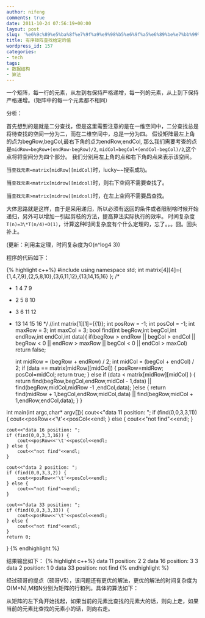 ```yaml
---
author: nifeng
comments: true
date: 2011-10-24 07:56:19+00:00
layout: post
slug: '%e6%9c%89%e5%ba%8f%e7%9f%a9%e9%98%b5%e6%9f%a5%e6%89%be%e7%bb%99%e5%ae%9a%e7%9a%84%e5%80%bc'
title: 有序矩阵查找给定的值
wordpress_id: 157
categories:
- tech
tags:
- 数据结构
- 算法
---
```


一个矩阵，每一行的元素，从左到右保持严格递增，每一列的元素，从上到下保持严格递增。（矩阵中的每一个元素都不相同）

分析：

首先想到的是就是二分查找，但是这里需要注意的是在一维空间中，二分查找总是将待查找的空间一分为二，而在二维空间中，总是一分为四。
假设矩阵最左上角的点为begRow,begCol,最右下角的点为endRow,endCol,
那么我们需要考查的点是`midRow=begRow+(endRow-begRow)/2`, `midCol=begCol+(endCol-begCol)/2`,这个点将将空间分为四个部分。
我们分别用左上角的点和右下角的点来表示该空间。

当`查找元素=matrix[midRow][midCol]`时，lucky~~搜索成功。

当`查找元素<matrix[midrow][midcol]`时，则右下空间不需要查找了。

当`查找元素>matrix[midrow][midcol]`时，在左上空间不需要昌查找。

大体思路就是这样，由于是采用递归，所以必须有返回的条件或者限制啥时候开始递归，另外可以增加一引起剪枝的方法，提高算法实际执行的效率。
时间复杂度`T(n)=3\*T(n/4)+O(1)`，计算这种时间复杂度有个什么定理的，忘了。。。囧。回头补上。

(更新：利用主定理，时间复杂度为O(n^log4 3))

程序的代码如下：

{% highlight c++%}
#include<iostream> 
using namespace std;
int matrix[4][4]={ {1,4,7,9},{2,5,8,10},{3,6,11,12},{13,14,15,16} };
/*
 * 1    4   7   9
 * 2    5   8   10
 * 3    6   11  12
 * 13   14  15  16
 */
//int matrix[1][1]={{1}};
int posRow = -1;
int posCol = -1;
int maxRow = 3;
int maxCol = 3;
bool find(int begRow,int begCol,int endRow,int endCol,int data){
    if(begRow > endRow || begCol > endCol 
            || begRow < 0 || endRow > maxRow
            || begCol < 0 || endCol > maxCol)
        return false;

    int midRow = (begRow + endRow) / 2;
    int midCol = (begCol + endCol) / 2;
    if (data == matrix[midRow][midCol]) {
        posRow=midRow;
        posCol=midCol;
        return true;
    } else if (data < matrix[midRow][midCol] ) {
        return find(begRow,begCol,endRow,midCol - 1,data)
               || find(begRow,midCol,midRow -1 ,endCol,data);
    }else {
        return find(midRow + 1,begCol,endRow,midCol,data)
               || find(begRow,midCol + 1,endRow,endCol,data);
    }
}

int main(int argc,char* argv[]){
    cout<<"data 11 position: ";
    if (find(0,0,3,3,11)) {
        cout<<posRow<<'\t'<<posCol<<endl;
    } else {
        cout<<"not find"<<endl;
    }

    cout<<"data 16 position: ";
    if (find(0,0,3,3,16)) {
        cout<<posRow<<'\t'<<posCol<<endl;
    } else {
        cout<<"not find"<<endl;
    }

    cout<<"data 2 position: ";
    if (find(0,0,3,3,2)) {
        cout<<posRow<<'\t'<<posCol<<endl;
    } else {
        cout<<"not find"<<endl;
    }

    cout<<"data 33 position: ";
    if (find(0,0,3,3,33)) {
        cout<<posRow<<'\t'<<posCol<<endl;
    } else {
        cout<<"not find"<<endl;
    }
    return 0;
}
{% endhighlight %}

结果输出如下：
{% highlight c++%}
data 11 position: 2 2
data 16 position: 3 3
data 2 position: 1  0
data 33 position: not find
{% endhighlight %}

经过硕哥的提点（硕哥V5），该问题还有更优的解法，更优的解法的时间复杂度为O(M+N),M和N分别为矩阵的行和列。具体的算法如下：

从矩阵的左下角开始找起，如果当前的元素比查找的元素大的话，则向上走，如果当前的元素比查找的元素小的话，则向右走。
